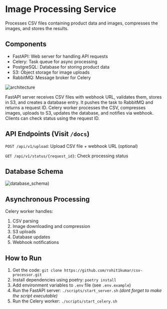 # Image Processing Service
Processes CSV files containing product data and images, compresses the images, and stores the results.

## Components
- FastAPI: Web server for handling API requests
- Celery: Task queue for async processing
- PostgreSQL: Database for storing product data
- S3: Object storage for image uploads
- RabbitMQ: Message broker for Celery

![architecture](https://github.com/user-attachments/assets/c5d3c232-cb45-4c3b-9d7a-aab8b704710c)

FastAPI server receives CSV files with webhook URL, validates them, stores in S3, and creates a database entry. It pushes the task to RabbitMQ and returns a request ID.
Celery worker processes the CSV, compresses images, uploads to S3, updates the database, and notifies via webhook.
Clients can check status using the request ID.


## API Endpoints (Visit `/docs`)

`POST /api/v1/upload`: Upload CSV file + webhook URL (optional)

`GET /api/v1/status/{request_id}`: Check processing status



## Database Schema

![database_schema)](https://github.com/user-attachments/assets/5516d92d-d0ae-42aa-bbf0-ce273a53e723)

## Asynchronous Processing
Celery worker handles:

1. CSV parsing
2. Image downloading and compression
3. S3 uploads
4. Database updates
5. Webhook notifications

## How to Run
1. Get the code: `git clone https://github.com/rohit1kumar/csv-processor.git`
2. Install dependencies using poetry: `poetry install`
3. Add environment variables to `.env` file (see `.env.example`)
4. Run the FastAPI server: `./scripts/start_server.sh` *(dont forget to make the script executable)*
5. Run the Celery worker: `./scripts/start_celery.sh`



